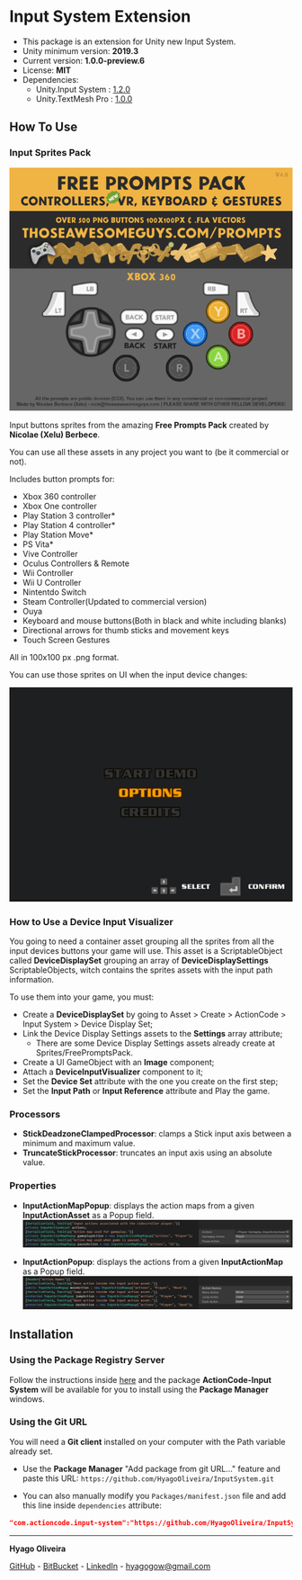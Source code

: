 # Input System Extension

* This package is an extension for Unity new Input System.
* Unity minimum version: **2019.3**
* Current version: **1.0.0-preview.6**
* License: **MIT**
* Dependencies:
	- Unity.Input System : [1.2.0](https://docs.unity3d.com/Packages/com.unity.inputsystem@1.2/changelog/CHANGELOG.html)
	- Unity.TextMesh Pro : [1.0.0](https://docs.unity3d.com/Packages/com.unity.textmeshpro@1.0/changelog/CHANGELOG.html)

## How To Use

### Input Sprites Pack
![Free Prompts Pack Preview][prompts-pack-preview]

Input buttons sprites from the amazing **Free Prompts Pack** created by **Nicolae (Xelu) Berbece**.

You can use all these assets in any project you want to (be it commercial or not).

Includes button prompts for:

* Xbox 360 controller
* Xbox One controller
* Play Station 3 controller*
* Play Station 4 controller*
* Play Station Move*
* PS Vita*
* Vive Controller
* Oculus Controllers & Remote
* Wii Controller
* Wii U Controller
* Nintentdo Switch
* Steam Controller(Updated to commercial version)
* Ouya
* Keyboard and mouse buttons(Both in black and white including blanks)
* Directional arrows for thumb sticks and movement keys
* Touch Screen Gestures

All in 100x100 px .png format.

You can use those sprites on UI when the input device changes:

![Input Device Change Showcase][prompts-showcase]

### How to Use a Device Input Visualizer

You going to need a container asset grouping all the sprites from all the input devices buttons your game will use. This asset is a ScriptableObject called **DeviceDisplaySet** grouping an array of **DeviceDisplaySettings** ScriptableObjects, witch contains the sprites assets with the input path information.

To use them into your game, you must:

* Create a **DeviceDisplaySet** by going to Asset > Create > ActionCode > Input System > Device Display Set;
* Link the Device Display Settings assets to the **Settings** array attribute;
    * There are some  Device Display Settings assets already create at Sprites/FreePromptsPack.
* Create a UI GameObject with an **Image** component;
* Attach a **DeviceInputVisualizer** component to it;
* Set the **Device Set** attribute with the one you create on the first step;
* Set the **Input Path** or **Input Reference** attribute and Play the game.

### Processors
* **StickDeadzoneClampedProcessor**: clamps a Stick input axis between a minimum and maximum value.
* **TruncateStickProcessor**: truncates an input axis using an absolute value.

### Properties

* **InputActionMapPopup**: displays the action maps from a given **InputActionAsset** as a Popup field.
![Action Map Popup Showcase][input-action-map-popup]
    
* **InputActionPopup**: displays the actions from a given **InputActionMap** as a Popup field.
![Action Popup Showcase][input-action-popup]

## Installation

### Using the Package Registry Server

Follow the instructions inside [here](https://cutt.ly/ukvj1c8) and the package **ActionCode-Input System** 
will be available for you to install using the **Package Manager** windows.

### Using the Git URL

You will need a **Git client** installed on your computer with the Path variable already set. 

- Use the **Package Manager** "Add package from git URL..." feature and paste this URL: `https://github.com/HyagoOliveira/InputSystem.git`

- You can also manually modify you `Packages/manifest.json` file and add this line inside `dependencies` attribute: 

```json
"com.actioncode.input-system":"https://github.com/HyagoOliveira/InputSystem.git"
```

---

**Hyago Oliveira**

[GitHub](https://github.com/HyagoOliveira) -
[BitBucket](https://bitbucket.org/HyagoGow/) -
[LinkedIn](https://www.linkedin.com/in/hyago-oliveira/) -
<hyagogow@gmail.com>

[prompts-pack-preview]: /Documentation~/prompts-pack-preview.gif "Free Prompts Pack Preview"
[prompts-showcase]: /Documentation~/prompts-showcase.gif "Free Prompts Pack Showcase"
[input-action-popup]: /Documentation~/showcase-input-action-popup.jpg "Action Popup"
[input-action-map-popup]: /Documentation~/showcase-input-action-map-popup.jpg "Action Map Popup"